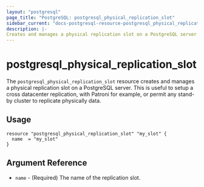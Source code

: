 ```yaml
---
layout: "postgresql"
page_title: "PostgreSQL: postgresql_physical_replication_slot"
sidebar_current: "docs-postgresql-resource-postgresql_physical_replication_slot"
description: |-
Creates and manages a physical replication slot on a PostgreSQL server.
---
```


# postgresql\_physical\_replication\_slot

The ``postgresql_physical_replication_slot`` resource creates and manages a physical replication slot on a PostgreSQL
server. This is useful to setup a cross datacenter replication, with Patroni for example, or permit
any stand-by cluster to replicate physically data.


## Usage

```hcl
resource "postgresql_physical_replication_slot" "my_slot" {
  name  = "my_slot"
}
```

## Argument Reference

* `name` - (Required) The name of the replication slot.
